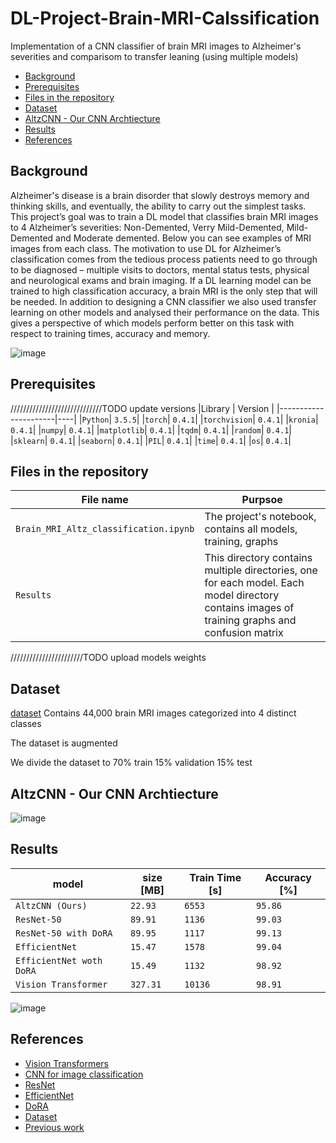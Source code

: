 # DL-Project-Brain-MRI-Calssification
Implementation of a CNN classifier of brain MRI images to Alzheimer's severities and comparisom to transfer leaning (using multiple models)


  * [Background](#background)
  * [Prerequisites](#prerequisites)
  * [Files in the repository](#files-in-the-repository)
  * [Dataset](#dataset)
  * [AltzCNN - Our CNN Archtiecture](#altzCNN---our-cnn-archtiecture)
  * [Results](#results)
  * [References](#references)

## Background
Alzheimer's disease is a brain disorder that slowly destroys memory and thinking skills, and eventually, the ability to carry out the simplest tasks. 
This project’s goal was to train a DL model that classifies brain MRI images to 4 Alzheimer’s severities: 
Non-Demented, Verry Mild-Demented, Mild-Demented and Moderate demented. 
Below you can see examples of MRI images from each class.
The motivation to use DL for Alzheimer’s classification comes from the tedious process patients need to go through to be diagnosed – multiple visits to doctors, 
mental status tests, physical and neurological exams and brain imaging. 
If a DL learning model can be trained to high classification accuracy, a brain MRI is the only step that will be needed.
In addition to designing a CNN classifier we also used transfer learning on other models and analysed their performance on the data. 
This gives a perspective of which models perform better on this task with respect to training times, accuracy and memory. 

![image](https://github.com/user-attachments/assets/bb13e16b-1c78-463d-af7d-b56005378244)


## Prerequisites
/////////////////////////////TODO update versions
|Library         | Version |
|----------------------|----|
|`Python`|  `3.5.5`|
|`torch`|  `0.4.1`|
|`torchvision`|  `0.4.1`|
|`kronia`|  `0.4.1`|
|`numpy`|  `0.4.1`|
|`matplotlib`|  `0.4.1`|
|`tqdm`|  `0.4.1`|
|`random`|  `0.4.1`|
|`sklearn`|  `0.4.1`|
|`seaborn`|  `0.4.1`|
|`PIL`|  `0.4.1`|
|`time`|  `0.4.1`|
|`os`|  `0.4.1`|




## Files in the repository

|File name         | Purpsoe |
|----------------------|------|
|`Brain_MRI_Altz_classification.ipynb`| The project's notebook, contains all models, training, graphs|
|`Results`| This directory contains multiple directories, one for each model. Each model directory contains images of training graphs and confusion matrix|

///////////////////////TODO upload models weights
## Dataset
[dataset](https://www.kaggle.com/datasets/aryansinghal10/alzheimers-multiclass-dataset-equal-and-augmented)
Contains 44,000 brain MRI images categorized into 4 distinct classes

The dataset is augmented

We divide the dataset to 
70% train
15% validation
15% test


## AltzCNN - Our CNN Archtiecture
![image](https://github.com/user-attachments/assets/854d7e83-5989-44ca-bf16-b6740dfd8cc0)

## Results
|model                   | size [MB] | Train Time [s] | Accuracy [%] |
|------------------------|-----------|----------------|--------------|
|`AltzCNN (Ours)`        |`22.93`    |`6553`          |`95.86`       |
|`ResNet-50`             |`89.91`    |`1136`          |`99.03`       |
|`ResNet-50 with DoRA`   |`89.95`    |`1117`          |`99.13`       |
|`EfficientNet`          |`15.47`    |`1578`          |`99.04`       |
|`EfficientNet woth DoRA`|`15.49`    |`1132`          |`98.92`       |
|`Vision Transformer`    |`327.31`   |`10136`         |`98.91`       |


![image](https://github.com/user-attachments/assets/9ec80d86-f7f0-4c4c-a02a-fc78b8171fe6)


## References
* [Vision Transformers](https://arxiv.org/abs/2010.11929v2)
* [CNN for image classification](https://ieeexplore.ieee.org/document/8379889)
* [ResNet](https://arxiv.org/abs/1512.03385)
* [EfficientNet](https://arxiv.org/abs/1905.11946)
* [DoRA](https://arxiv.org/abs/2402.09353)
* [Dataset](https://www.kaggle.com/datasets/aryansinghal10/alzheimers-multiclass-dataset-equal-and-augmented)
* [Previous work](https://www.kaggle.com/datasets/uraninjo/augmented-alzheimer-mri-dataset-v2/code)

